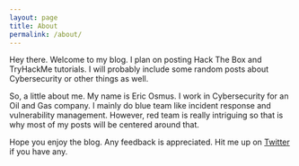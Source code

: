 ```yaml
---
layout: page
title: About
permalink: /about/
---
```


Hey there. Welcome to my blog. I plan on posting Hack The Box and TryHackMe tutorials. I will probably include some random posts about Cybersecurity or other things as well.

So, a little about me. My name is Eric Osmus. I work in Cybersecurity for an Oil and Gas company.  I mainly do blue team like incident response and vulnerability management. However, red team is really intriguing so that is why most of my posts will be centered around that.

Hope you enjoy the blog. Any feedback is appreciated. Hit me up on [Twitter](https://twiiter.com/e_osmus) if you have any.
